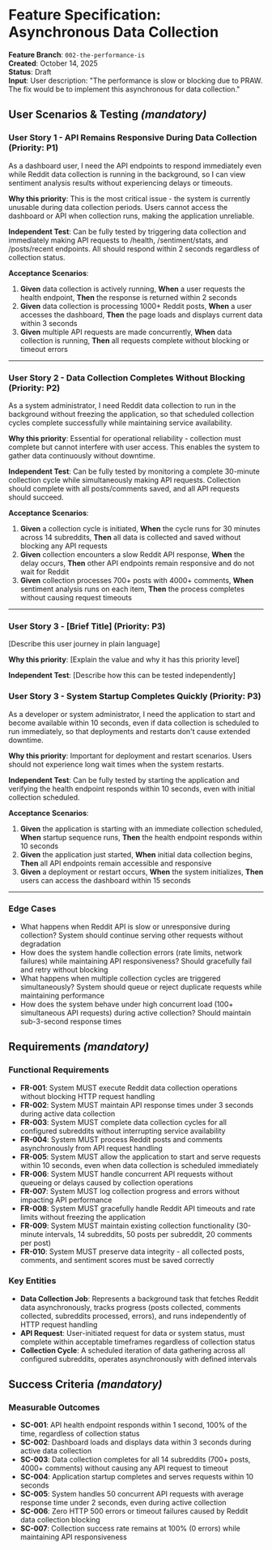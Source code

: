 # Feature Specification: Asynchronous Data Collection

**Feature Branch**: `002-the-performance-is`  
**Created**: October 14, 2025  
**Status**: Draft  
**Input**: User description: "The performance is slow or blocking due to PRAW. The fix would be to implement this asynchronous for data collection."

## User Scenarios & Testing *(mandatory)*

### User Story 1 - API Remains Responsive During Data Collection (Priority: P1)

As a dashboard user, I need the API endpoints to respond immediately even while Reddit data collection is running in the background, so I can view sentiment analysis results without experiencing delays or timeouts.

**Why this priority**: This is the most critical issue - the system is currently unusable during data collection periods. Users cannot access the dashboard or API when collection runs, making the application unreliable.

**Independent Test**: Can be fully tested by triggering data collection and immediately making API requests to /health, /sentiment/stats, and /posts/recent endpoints. All should respond within 2 seconds regardless of collection status.

**Acceptance Scenarios**:

1. **Given** data collection is actively running, **When** a user requests the health endpoint, **Then** the response is returned within 2 seconds
2. **Given** data collection is processing 1000+ Reddit posts, **When** a user accesses the dashboard, **Then** the page loads and displays current data within 3 seconds
3. **Given** multiple API requests are made concurrently, **When** data collection is running, **Then** all requests complete without blocking or timeout errors

---

### User Story 2 - Data Collection Completes Without Blocking (Priority: P2)

As a system administrator, I need Reddit data collection to run in the background without freezing the application, so that scheduled collection cycles complete successfully while maintaining service availability.

**Why this priority**: Essential for operational reliability - collection must complete but cannot interfere with user access. This enables the system to gather data continuously without downtime.

**Independent Test**: Can be fully tested by monitoring a complete 30-minute collection cycle while simultaneously making API requests. Collection should complete with all posts/comments saved, and all API requests should succeed.

**Acceptance Scenarios**:

1. **Given** a collection cycle is initiated, **When** the cycle runs for 30 minutes across 14 subreddits, **Then** all data is collected and saved without blocking any API requests
2. **Given** collection encounters a slow Reddit API response, **When** the delay occurs, **Then** other API endpoints remain responsive and do not wait for Reddit
3. **Given** collection processes 700+ posts with 4000+ comments, **When** sentiment analysis runs on each item, **Then** the process completes without causing request timeouts

---

### User Story 3 - [Brief Title] (Priority: P3)

[Describe this user journey in plain language]

**Why this priority**: [Explain the value and why it has this priority level]

**Independent Test**: [Describe how this can be tested independently]

### User Story 3 - System Startup Completes Quickly (Priority: P3)

As a developer or system administrator, I need the application to start and become available within 10 seconds, even if data collection is scheduled to run immediately, so that deployments and restarts don't cause extended downtime.

**Why this priority**: Important for deployment and restart scenarios. Users should not experience long wait times when the system restarts.

**Independent Test**: Can be fully tested by starting the application and verifying the health endpoint responds within 10 seconds, even with initial collection scheduled.

**Acceptance Scenarios**:

1. **Given** the application is starting with an immediate collection scheduled, **When** startup sequence runs, **Then** the health endpoint responds within 10 seconds
2. **Given** the application just started, **When** initial data collection begins, **Then** all API endpoints remain accessible and responsive
3. **Given** a deployment or restart occurs, **When** the system initializes, **Then** users can access the dashboard within 15 seconds

---

### Edge Cases

- What happens when Reddit API is slow or unresponsive during collection? System should continue serving other requests without degradation
- How does the system handle collection errors (rate limits, network failures) while maintaining API responsiveness? Should gracefully fail and retry without blocking
- What happens when multiple collection cycles are triggered simultaneously? System should queue or reject duplicate requests while maintaining performance
- How does the system behave under high concurrent load (100+ simultaneous API requests) during active collection? Should maintain sub-3-second response times

## Requirements *(mandatory)*

### Functional Requirements

- **FR-001**: System MUST execute Reddit data collection operations without blocking HTTP request handling
- **FR-002**: System MUST maintain API response times under 3 seconds during active data collection
- **FR-003**: System MUST complete data collection cycles for all configured subreddits without interrupting service availability
- **FR-004**: System MUST process Reddit posts and comments asynchronously from API request handling
- **FR-005**: System MUST allow the application to start and serve requests within 10 seconds, even when data collection is scheduled immediately
- **FR-006**: System MUST handle concurrent API requests without queueing or delays caused by collection operations
- **FR-007**: System MUST log collection progress and errors without impacting API performance
- **FR-008**: System MUST gracefully handle Reddit API timeouts and rate limits without freezing the application
- **FR-009**: System MUST maintain existing collection functionality (30-minute intervals, 14 subreddits, 50 posts per subreddit, 20 comments per post)
- **FR-010**: System MUST preserve data integrity - all collected posts, comments, and sentiment scores must be saved correctly

### Key Entities

- **Data Collection Job**: Represents a background task that fetches Reddit data asynchronously, tracks progress (posts collected, comments collected, subreddits processed, errors), and runs independently of HTTP request handling
- **API Request**: User-initiated request for data or system status, must complete within acceptable timeframes regardless of collection status
- **Collection Cycle**: A scheduled iteration of data gathering across all configured subreddits, operates asynchronously with defined intervals

## Success Criteria *(mandatory)*

### Measurable Outcomes

- **SC-001**: API health endpoint responds within 1 second, 100% of the time, regardless of collection status
- **SC-002**: Dashboard loads and displays data within 3 seconds during active data collection
- **SC-003**: Data collection completes for all 14 subreddits (700+ posts, 4000+ comments) without causing any API request to timeout
- **SC-004**: Application startup completes and serves requests within 10 seconds
- **SC-005**: System handles 50 concurrent API requests with average response time under 2 seconds, even during active collection
- **SC-006**: Zero HTTP 500 errors or timeout failures caused by Reddit data collection blocking
- **SC-007**: Collection success rate remains at 100% (0 errors) while maintaining API responsiveness

